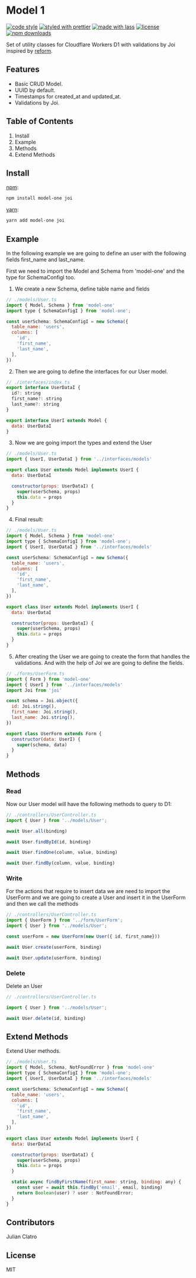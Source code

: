 # Model 1

[![code style](https://img.shields.io/badge/code_style-XO-5ed9c7.svg)](https://github.com/sindresorhus/xo)
[![styled with prettier](https://img.shields.io/badge/styled_with-prettier-ff69b4.svg)](https://github.com/prettier/prettier)
[![made with lass](https://img.shields.io/badge/made_with-lass-95CC28.svg)](https://lass.js.org)
[![license](https://img.shields.io/github/license/hacksur/model-one.svg)](LICENSE)
[![npm downloads](https://img.shields.io/npm/dt/model-one.svg)](https://npm.im/model-one)

Set of utility classes for Cloudflare Workers D1 with validations by Joi inspired by [reform](https://github.com/trailblazer/reform).

## Features

- Basic CRUD Model.
- UUID by default.
- Timestamps for created_at and updated_at.
- Validations by Joi.

## Table of Contents

1. Install
2. Example
3. Methods
4. Extend Methods

## Install

[npm][]:

```sh
npm install model-one joi
```

[yarn][]:

```sh
yarn add model-one joi
```

## Example

In the following example we are going to define an user with the following fields first_name and last_name.

First we need to import the Model and Schema from 'model-one' and the type for SchemaConfigI too.

1. We create a new Schema, define table name and fields 


```js
// ./models/User.ts
import { Model, Schema } from 'model-one'
import type { SchemaConfigI } from 'model-one';

const userSchema: SchemaConfigI = new Schema({
  table_name: 'users',
  columns: [
    'id',
    'first_name',
    'last_name',
  ],
})

```

2. Then we are going to define the interfaces for our User model.

```js
// ./interfaces/index.ts
export interface UserDataI {
  id?: string
  first_name?: string
  last_name?: string
}

export interface UserI extends Model {
  data: UserDataI
}
```

3. Now we are going import the types and extend the User

```js
// ./models/User.ts
import { UserI, UserDataI } from '../interfaces/models'

export class User extends Model implements UserI {
  data: UserDataI

  constructor(props: UserDataI) {
    super(userSchema, props)
    this.data = props
  }
}

```

4. Final result:

```js
// ./models/User.ts
import { Model, Schema } from 'model-one'
import type { SchemaConfigI } from 'model-one';
import { UserI, UserDataI } from '../interfaces/models'

const userSchema: SchemaConfigI = new Schema({
  table_name: 'users',
  columns: [
    'id',
    'first_name',
    'last_name',
  ],
})

export class User extends Model implements UserI {
  data: UserDataI

  constructor(props: UserDataI) {
    super(userSchema, props)
    this.data = props
  }
}

```


5. After creating the User we are going to create the form that handles the validations. And with the help of Joi we are going to define the fields.

```js
// ./forms/UserForm.ts
import { Form } from 'model-one'
import { UserI } from '../interfaces/models'
import Joi from 'joi'

const schema = Joi.object({
  id: Joi.string(),
  first_name: Joi.string(),
  last_name: Joi.string(),
})

export class UserForm extends Form {
  constructor(data: UserI) {
    super(schema, data)
  }
}


```

## Methods

### Read

Now our User model will have the following methods to query to D1:

```js
// ./controllers/UserController.ts
import { User } from '../models/User';

await User.all(binding)

await User.findById(id, binding)

await User.findOne(column, value, binding)

await User.findBy(column, value, binding)

```

### Write

For the actions that require to insert data we are need to import the UserForm and we are going to create a User and insert it in the UserForm and then we call the methods

```js
// ./controllers/UserController.ts
import { UserForm } from '../form/UserForm';
import { User } from '../models/User';

const userForm = new UserForm(new User({ id, first_name}))

await User.create(userForm, binding)

await User.update(userForm, binding)

```

### Delete

Delete an User

```js
// ./controllers/UserController.ts

import { User } from '../models/User';

await User.delete(id, binding)

```

## Extend Methods

Extend User methods.

```js
// ./models/User.ts
import { Model, Schema, NotFoundError } from 'model-one'
import type { SchemaConfigI } from 'model-one';
import { UserI, UserDataI } from '../interfaces/models'

const userSchema: SchemaConfigI = new Schema({
  table_name: 'users',
  columns: [
    'id',
    'first_name',
    'last_name',
  ],
})

export class User extends Model implements UserI {
  data: UserDataI

  constructor(props: UserDataI) {
    super(userSchema, props)
    this.data = props
  }

  static async findByFirstName(first_name: string, binding: any) {
    const user = await this.findBy('email', email, binding)
    return Boolean(user) ? user : NotFoundError;
  }
}

```

## Contributors
Julian Clatro

## License
MIT

##

[npm]: https://www.npmjs.com/

[yarn]: https://yarnpkg.com/

